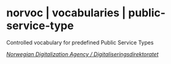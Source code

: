 # norvoc | vocabularies | public-service-type

Controlled vocabulary for predefined Public Service Types

[_Norwegian Digitalization Agency / Digitaliseringsdirektoratet_](https://digdir.no/)
